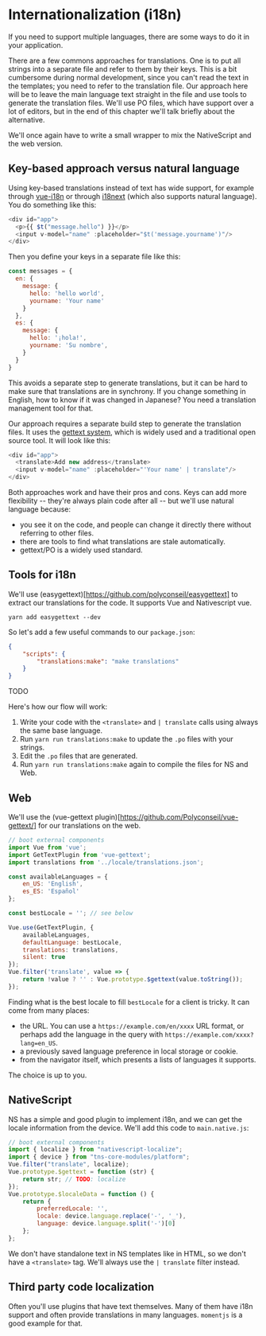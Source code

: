 # Internationalization (i18n)

If you need to support multiple languages, there are some ways to do it in your application. 

There are a few commons approaches for translations. One is to put all strings into a separate file and refer to them by their keys. This is a bit cumbersome during normal development, since you can't read the text in the templates; you need to refer to the translation file. Our approach here will be to leave the main language text straight in the file and use tools to generate the translation files. We'll use PO files, which have support over a lot of editors, but in the end of this chapter we'll talk briefly about the alternative.

We'll once again have to write a small wrapper to mix the NativeScript and the web version.

## Key-based approach versus natural language

Using key-based translations instead of text has wide support, for example through [vue-i18n](https://kazupon.github.io/vue-i18n/) or through [i18next](https://www.i18next.com/) (which also supports natural language). You do something like this:

```js
<div id="app">
  <p>{{ $t("message.hello") }}</p>
  <input v-model="name" :placeholder="$t('message.yourname')"/>
</div>
```

Then you define your keys in a separate file like this:

```js
const messages = {
  en: {
    message: {
      hello: 'hello world',
      yourname: 'Your name'
    }
  },
  es: {
    message: {
      hello: '¡hola!',
      yourname: 'Su nombre',
    }
  }
}
```

This avoids a separate step to generate translations, but it can be hard to make sure that translations are in synchrony. If you change something in English, how to know if it was changed in Japanese? You need a translation management tool for that.

Our approach requires a separate build step to generate the translation files. It uses the [gettext system](https://en.wikipedia.org/wiki/Gettext), which is widely used and a traditional open source tool. It will look like this:

```js
<div id="app">
  <translate>Add new address</translate>
  <input v-model="name" :placeholder="'Your name' | translate"/>
</div>
```

Both approaches work and have their pros and cons. Keys can add more flexibility -- they're always plain code after all -- but we'll use natural language because:

* you see it on the code, and people can change it directly there without referring to other files.
* there are tools to find what translations are stale automatically.
* gettext/PO is a widely used standard.

## Tools for i18n

We'll use (easygettext)[https://github.com/polyconseil/easygettext] to extract our translations for the code. It supports Vue and Nativescript vue. 

```shell
yarn add easygettext --dev
```

So let's add a few useful commands to our `package.json`:

```json
{
    "scripts": {
        "translations:make": "make translations"
    }
}
```

TODO

Here's how our flow will work:

1. Write your code with the `<translate>` and `| translate` calls using always the same base language. 
2. Run `yarn run translations:make` to update the `.po` files with your strings.
3. Edit the `.po` files that are generated.
4. Run `yarn run translations:make` again to compile the files for NS and Web.

## Web

We'll use the (vue-gettext plugin)[https://github.com/Polyconseil/vue-gettext/] for our translations on the web. 

```js
// boot external components
import Vue from 'vue';
import GetTextPlugin from 'vue-gettext';
import translations from '../locale/translations.json';

const availableLanguages = {
    en_US: 'English',
    es_ES: 'Español'
};

const bestLocale = ''; // see below

Vue.use(GetTextPlugin, {
    availableLanguages,
    defaultLanguage: bestLocale,
    translations: translations,
    silent: true
});
Vue.filter('translate', value => {
    return !value ? '' : Vue.prototype.$gettext(value.toString());
});
```

Finding what is the best locale to fill `bestLocale` for a client is tricky. It can come from many places:

* the URL. You can use a `https://example.com/en/xxxx` URL format, or perhaps add the language in the query with `https://example.com/xxxx?lang=en_US`.
* a previously saved language preference in local storage or cookie.
* from the navigator itself, which presents a lists of languages it supports.

The choice is up to you. 

## NativeScript

NS has a simple and good plugin to implement i18n, and we can get the locale information from the device. We'll add this code to `main.native.js`:

```js
// boot external components
import { localize } from "nativescript-localize";
import { device } from "tns-core-modules/platform";
Vue.filter("translate", localize);
Vue.prototype.$gettext = function (str) {
    return str; // TODO: localize
});
Vue.prototype.$localeData = function () {
    return {
        preferredLocale: '',
        locale: device.language.replace('-', '_'),
        language: device.language.split('-')[0]
    };
};
```

We don't have standalone text in NS templates like in HTML, so we don't have a `<translate>` tag. We'll always use the `| translate` filter instead.

## Third party code localization

Often you'll use plugins that have text themselves. Many of them have i18n support and often provide translations in many languages. `momentjs` is a good example for that.